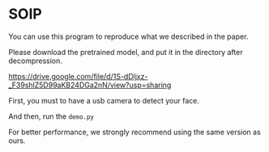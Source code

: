 # SOIP

You can use this program to reproduce what we described in the paper.

Please download the pretrained model, and put it in the directory after decompression.

https://drive.google.com/file/d/1S-dDljxz-_F39shlZ5D99aKB24DGa2nN/view?usp=sharing

First, you must to have a usb camera to detect your face.

And then, run the ``demo.py``

For better performance, we strongly recommend using the same version as ours.


